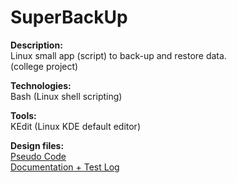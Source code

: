 # SuperBackUp
<b>Description:</b><br> 
Linux small app (script) to back-up and restore data.
<br>(college project)

<b>Technologies:</b><br> 
Bash (Linux shell scripting)

<b>Tools:</b><br>
KEdit (Linux KDE default editor)

<b>Design files:</b>
  <br><a href='SuperBackUp script PSEUDO CODE.pdf'>Pseudo Code</a>
  <br><a href='SuperBackUp documentation + testlog.pdf'>Documentation + Test Log</a>
